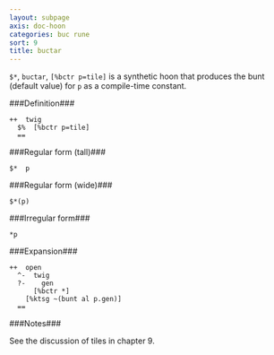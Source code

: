 ```yaml
---
layout: subpage
axis: doc-hoon
categories: buc rune
sort: 9
title: buctar
---
```




`$*`, `buctar`, `[%bctr p=tile]` is a synthetic hoon that
produces the bunt (default value) for `p` as a compile-time
constant.

###Definition###

    ++  twig  
      $%  [%bctr p=tile]
      ==

###Regular form (tall)###

    $*  p

###Regular form (wide)###

    $*(p)

###Irregular form###

    *p

###Expansion###
    
    ++  open
      ^-  twig
      ?-    gen
          [%bctr *]
        [%ktsg ~(bunt al p.gen)]
      ==

###Notes###

See the discussion of tiles in chapter 9.
